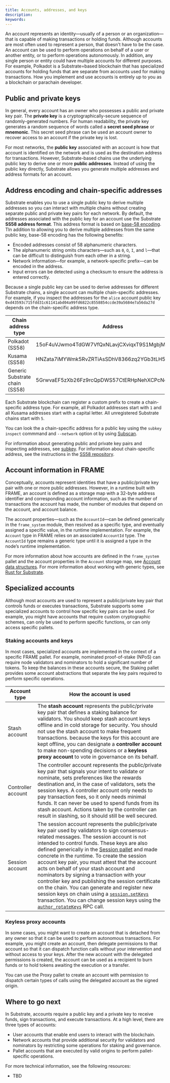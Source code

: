 ```yaml
---
title: Accounts, addresses, and keys
description:
keywords:
---
```


An account represents an identity—usually of a person or an organization—that is capable of making transactions or holding funds.
Although accounts are most often used to represent a person, that doesn't have to be the case.
An account can be used to perform operations on behalf of a user or another entity, or to perform operations autonomously.
In addition, any single person or entity could have multiple accounts for different purposes. 
For example, Polkadot is a Substrate=based blockchain that has specialized accounts for holding funds that are separate from accounts used for making transactions.
How you implement and use accounts is entirely up to you as a blockchain or parachain developer.

## Public and private keys

In general, every account has an owner who possesses a public and private key pair.
The **private key** is a cryptographically-secure sequence of randomly-generated numbers. For human readability, the private key generates a random sequence of words called a **secret seed phrase** or **mnemonic**.
This secret seed phrase can be used an account owner to recover access to an account if the private key is lost.

For most networks, the **public key** associated with an account is how that account is identified on the network and is used as the destination address for transactions.
However, Substrate-based chains use the underlying public key to derive one or more **public addresses**.
Instead of using the public key directly, Substrate allows you generate multiple addresses and address formats for an account.

## Address encoding and chain-specific addresses

Substrate enables you to use a single public key to derive multiple addresses so you can interact with multiple chains without creating separate public and private key pairs for each network.
By default, the addresses associated with the public key for an account use the Substrate **SS58 address format**.
This address format is based on [base-58 encoding](https://tools.ietf.org/id/draft-msporny-base58-01.html).
TIn addition to allowing you to derive multiple addresses from the same public key, base-58 encoding has the following benefits:

* Encoded addresses consist of 58 alphanumeric characters.
* The alphanumeric string omits characters—such as `0`, `O`, `I`, and `l`—that can be difficult to distinguish from each other in a string.
* Network information—for example, a network-specific prefix—can be encoded in the address.
* Input errors can be detected using a checksum to ensure the address is entered correctly.

Because a single public key can be used to derive addresses for different Substrate chains, a single account can multiple chain-specific addresses.
For example, if you inspect the addresses for the `alice` account public key `0xd43593c715fdd31c61141abd04a99fd6822c8558854ccde39a5684e7a56da27d` depends on the chain-specific address type.

| Chain address type | Address 
| ------------ | ------ 
| Polkadot (SS58)| 15oF4uVJwmo4TdGW7VfQxNLavjCXviqxT9S1MgbjMNHr6Sp5
| Kusama (SS58) | HNZata7iMYWmk5RvZRTiAsSDhV8366zq2YGb3tLH5Upf74F
| Generic Substrate chain (SS58)| 5GrwvaEF5zXb26Fz9rcQpDWS57CtERHpNehXCPcNoHGKutQY

Each Substrate blockchain can register a custom prefix to create a chain-specific address type.
For example, all Polkadot addresses start with `1` and all Kusama addresses start with a capital letter.
All unregistered Substrate chains start with `5`.

You can look the a chain-specific address for a public key using the `subkey inspect` commmand and `--network` option ot by using [Subscan](https://polkadot.subscan.io/tools/format_transform).

For information about generating public and private key pairs and inspecting addresses, see [subkey](/reference/command-line-tools/subkey).
For information about chain-specific address, see the instructions in the [SS58 repository](https://github.com/paritytech/ss58-registry).

## Account information in FRAME

Conceptually, accounts represent identities that have a public/private key pair with one or more public addresses.
However, in a runtime built with FRAME, an account is defined as a storage map with a 32-byte address identifier and corresponding account information, such as the number of transactions the account has made, the number of modules that depend on the account, and account balance.

The account properties—such as the `AccountId`—can be defined generically in the `frame_system` module, then resolved as a specific type, and eventually assigned a specific value, in the runtime implementation. 
For example, the `Account` type in FRAME relies on an associated `AccountId` type. The `AccountId` type remains a generic type until it is assigned a type in the node’s runtime implementation.

For more information about how accounts are defined in the `frame_system` pallet and the account properties in the `Account` storage map, see [Account data structures](/reference/account-properties/).
For more information about working with generic types, see [Rust for Substrate](/main-docs/fundamentals/rust-basics/#generic-types).

## Specialized accounts

Although most accounts are used to represent a public/private key pair that controls funds or executes transactions, Substrate supports some specialized accounts to control how specific key pairs can be used.
For example, you might have accounts that require custom cryptographic schemes, can only be used to perform specific functions, or can only access specific pallets.

### Staking accounts and keys

In most cases, specialized accounts are implemented in the context of a specific FRAME pallet.
For example, nominated proof-of-stake (NPoS) can require node validators and nominators to hold a significant number of tokens.
To keep the balances in these accounts secure, the Staking pallet provides some account abstractions that separate the key pairs required to perform specific operations.

| Account type | How the account is used
| -------- | ----------- 
| Stash account | The **stash account** represents the public/private key pair that defines a staking balance for validators. You should keep stash account keys offline and in cold storage for security. You should not use the stash account to make frequent transactions. because the keys for this account are kept offline, you can designate a **controller account** to make non-spending decisions or a **keyless proxy account** to vote in governance on its behalf. |
| Controller account | The controller account represents the public/private key pair that signals your intent to validate or nominate, sets preferences like the rewards destination and, in the case of validators, sets the session keys. A controller account only needs to pay transaction fees, so it only needs minimal funds. It can never be used to spend funds from its stash account. Actions taken by the controller can result in slashing, so it should still be well secured.
| Session account | The session account represents the public/private key pair used by validators to sign consensus-related messages. The session account is not intended to control funds. These keys are also defined generically in the [Session pallet](/rustdocs/latest/pallet_session/index.html) and made concrete in the runtime. To create the session account key pair, you must attest that the account acts on behalf of your stash account and nominators by signing a transaction with your controller key and publishing the session certificate on the chain. You can generate and register new session keys on chain using a [`session.setKeys`](/rustdocs/latest/pallet_session/struct.Module.html#method.set_keys) transaction. You can change session keys using the [`author_rotateKeys`](/rustdocs/latest/sc_rpc/author/trait.AuthorApi.html#tymethod.rotate_keys) RPC call.

### Keyless proxy accounts

In some cases, you might want to create an account that is detached from any owner so that it can be used to perform autonomous transactions.
For example, you might create an account, then delegate permissions to that account so that it can dispatch function calls without your intervention and without access to your keys.
After the new account with the delegated permissions is created, the account can be used as a recipient to burn funds or to hold tokens awaiting the execution or a transfer.

You can use the Proxy pallet to create an account with permission to dispatch certain types of calls using the delegated account as the signed origin.

## Where to go next

In Substrate, accounts require a public key and a private key to receive funds, sign transactions, and execute transactions.
At a high level, there are three types of accounts:

* User accounts that enable end users to interact with the blockchain.
* Network accounts that provide additional security for validators and nominators by restricting some operations for staking and governance.
* Pallet accounts that are executed by valid origins to perform pallet-specific operations.

For more technical information, see the following resources:

* TBD 
